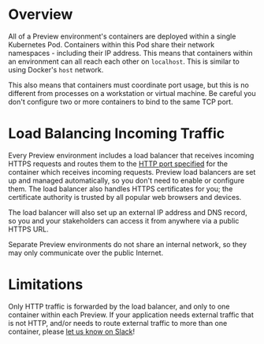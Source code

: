 # Overview

All of a Preview environment's containers are deployed within a single Kubernetes Pod. Containers within this Pod share their network namespaces - including their IP address. This means that containers within an environment can all reach each other on `localhost`. This is similar to using Docker's `host` network.

This also means that containers must coordinate port usage, but this is no different from processes on a workstation or virtual machine. Be careful you don't configure two or more containers to bind to the same TCP port.

# Load Balancing Incoming Traffic

Every Preview environment includes a load balancer that receives incoming HTTPS requests and routes them to the [HTTP port specified](https://docs.uffizzi.com/config/compose-spec/#ingress-required) for the container which receives incoming requests. Preview load balancers are set up and managed automatically, so you don't need to enable or configure them. The load balancer also handles HTTPS certificates for you; the certificate authority is trusted by all popular web browsers and devices.

The load balancer will also set up an external IP address and DNS record, so you and your stakeholders can access it from anywhere via a public HTTPS URL.

Separate Preview environments do not share an internal network, so they may only communicate over the public Internet.

# Limitations

Only HTTP traffic is forwarded by the load balancer, and only to one container within each Preview. If your application needs external traffic that is not HTTP, and/or needs to route external traffic to more than one container, please [let us know on Slack](https://join.slack.com/t/uffizzi/shared_invite/zt-ffr4o3x0-J~0yVT6qgFV~wmGm19Ux9A)!
